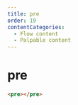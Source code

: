 ```yaml
---
title: pre
order: 19
contentCategories:
  - Flow content
  - Palpable content
---
```

# pre

```html
<pre></pre>
```
